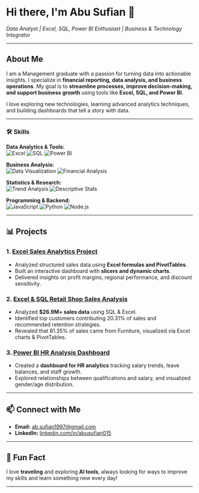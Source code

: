 # Hi there, I'm Abu Sufian 👋  
*Data Analyst | Excel, SQL, Power BI Enthusiast | Business & Technology Integrator*

---

## About Me
I am a Management graduate with a passion for turning data into actionable insights. I specialize in **financial reporting, data analysis, and business operations**. My goal is to **streamline processes, improve decision-making, and support business growth** using tools like **Excel, SQL, and Power BI**.  

I love exploring new technologies, learning advanced analytics techniques, and building dashboards that tell a story with data.  

---

### 🛠 Skills

**Data Analytics & Tools:**  
![Excel](https://img.shields.io/badge/Excel-Expert-green) 
![SQL](https://img.shields.io/badge/SQL-Intermediate-blue) 
![Power BI](https://img.shields.io/badge/Power%20BI-Intermediate-yellow)  


**Business Analysis:**  
![Data Visualization](https://img.shields.io/badge/Data%20Visualization-Intermediate-lightgrey) 
![Financial Analysis](https://img.shields.io/badge/Financial%20Analysis-Intermediate-lightblue)  

**Statistics & Research:**  
![Trend Analysis](https://img.shields.io/badge/Trend%20Analysis-Basic-red) 
![Descriptive Stats](https://img.shields.io/badge/Descriptive%20Stats-Basic-purple)  

**Programming & Backend:**  
![JavaScript](https://img.shields.io/badge/JavaScript-Basic-orange) 
![Python](https://img.shields.io/badge/Python-Basic-blue) 
![Node.js](https://img.shields.io/badge/Node.js-Foundational-green)  


---


## 📊 Projects

### 1. [Excel Sales Analytics Project](https://github.com/sufian015/Sales_Analysis_1)  
- Analyzed structured sales data using **Excel formulas and PivotTables**.  
- Built an interactive dashboard with **slicers and dynamic charts**.  
- Delivered insights on profit margins, regional performance, and discount sensitivity.  

### 2. [Excel & SQL Retail Shop Sales Analysis](https://github.com/sufian015/Retail_Shop)  
- Analyzed **$26.9M+ sales data** using SQL & Excel.  
- Identified top customers contributing 20.31% of sales and recommended retention strategies.  
- Revealed that 81.35% of sales came from Furniture, visualized via Excel charts & PivotTables.  

### 3. [Power BI HR Analysis Dashboard](https://github.com/sufian015/hr-project)  
- Created a **dashboard for HR analytics** tracking salary trends, leave balances, and staff growth.  
- Explored relationships between qualifications and salary, and visualized gender/age distribution.  

---

## 📫 Connect with Me
- **Email:** ab.sufian1997@gmail.com  
- **LinkedIn:** [linkedin.com/in/abusufian015](https://linkedin.com/in/abusufian015)  

---

## 🌟 Fun Fact
I love **traveling** and exploring **AI tools**, always looking for ways to improve my skills and learn something new every day!  

---











